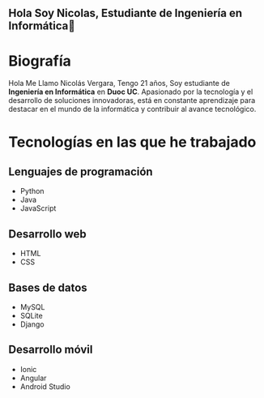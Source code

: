 ## Hola Soy Nicolas, Estudiante de Ingeniería en Informática👋

<!DOCTYPE html>
<html lang="en">
<head>
    <meta charset="UTF-8">
    <meta name="viewport" content="width=device-width, initial-scale=1.0">
        
</head>
<body>
    <div class="container">
        <h1>Biografía</h1>
    <p>Hola Me Llamo Nicolás Vergara, Tengo 21 años, Soy estudiante de <strong>Ingeniería en Informática</strong> en <strong>Duoc UC</strong>. Apasionado por la tecnología y el desarrollo de soluciones innovadoras, está en constante aprendizaje para destacar en el mundo de la informática y contribuir al avance tecnológico.</p>    
        <h1>Tecnologías en las que he trabajado</h1>
        <h2>Lenguajes de programación</h2>
        <ul>
            <li>Python</li>
            <li>Java</li>
            <li>JavaScript</li>
        </ul>
        <h2>Desarrollo web</h2>
        <ul>
            <li>HTML</li>
            <li>CSS</li>
        </ul>
        <h2>Bases de datos</h2>
        <ul>
            <li>MySQL</li>
            <li>SQLite</li>
            <li>Django</li>
        </ul>
        <h2>Desarrollo móvil</h2>
        <ul>
             <li>Ionic</li>
            <li>Angular</li>
            <li>Android Studio</li>
        </ul>
    </div>
</body>
</html>
